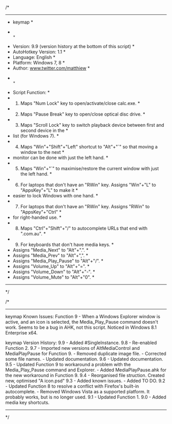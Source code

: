 /*
************************************************************************************************
* keymap                                                                                       *
*                                                                                              *
* Version:             9.9 (version history at the bottom of this script)                      *
* AutoHotkey Version:  1.1                                                                     *
* Language:            English                                                                 *
* Platform:            Windows 7, 8                                                            *
* Author:              www.twitter.com/matthiew                                                *
*                                                                                              *
* Script Function:                                                                             *
* 1. Maps "Num Lock" key to open/activate/close calc.exe.                                      *
* 2. Maps "Pause Break" key to open/close optical disc drive.                                  *
* 3. Maps "Scroll Lock" key to switch playback device between first and second device in the   *
*    list (for Windows 7).                                                                     *
* 4. Maps "Win"+"Shift"+"Left" shortcut to "Alt"+"`" so that moving a window to the next       *
*    monitor can be done with just the left hand.                                              *
* 5. Maps "Win"+"`" to maximise/restore the current window with just the left hand.            *
* 6. For laptops that don't have an "RWin" key. Assigns "Win"+"L" to "AppsKey"+"L" to make it  *
*    easier to lock Windows with one hand.                                                     *
* 7. For laptops that don't have an "RWin" key. Assigns "RWin" to "AppsKey"+"Ctrl"             *
*    for right-handed use.                                                                     *
* 8. Maps "Ctrl"+"Shift"+"/" to autocomplete URLs that end with ".com.au".                     *
* 9. For keyboards that don't have media keys.                                                 *
*    Assigns "Media_Next" to "Alt"+".".                                                        *
*    Assigns "Media_Prev" to "Alt"+",".                                                        *
*    Assigns "Media_Play_Pause" to "Alt"+"/".                                                  *
*    Assigns "Volume_Up" to "Alt"+"=".                                                         *
*    Assigns "Volume_Down" to "Alt"+"-".                                                       *
*    Assigns "Volume_Mute" to "Alt"+"0".                                                       *
************************************************************************************************
*/




/*
************************************************************************************************
keymap Known Issues:
Function 9 - When a Windows Explorer window is active, and an icon is selected, the
             Media_Play_Pause command doesn't work. Seems to be a bug in AHK, not this script.
			 Noticed in Windows 8.1 Enterprise x64.


keymap Version History:
9.9 - Added #SingleInstance.
9.8 - Re-enabled Function 2.
9.7 - Imported new versions of AltMediaControl and MediaPlayPause for Function 9.
	- Removed duplicate image file.
	- Corrected some file names.
	- Updated documentation.
9.6 - Updated documentation.
9.5 - Updated Function 9 to workaround a problem with the Media_Play_Pause command and Explorer.
    - Added MediaPlayPause.ahk for the new workaround in Function 9.
9.4 - Reorganised file struction. Created new, optimised "A icon.psd"
9.3 - Added known issues.
    - Added TO DO.
9.2 - Updated Function 8 to resolve a conflict with Firefox's built-in autocomplete.
    - Removed Windows Vista as a supported platform. It probably works, but is no longer used.
9.1 - Updated Function 1.
9.0 - Added media key shortcuts.
************************************************************************************************
*/